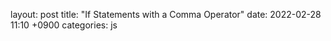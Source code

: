 layout: post
title: "If Statements with a Comma Operator"
date: 2022-02-28 11:10 +0900
categories: js
